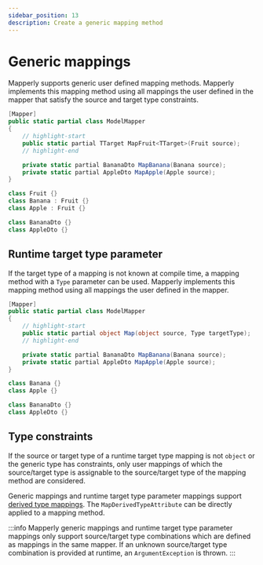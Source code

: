 ```yaml
---
sidebar_position: 13
description: Create a generic mapping method
---
```


# Generic mappings

Mapperly supports generic user defined mapping methods.
Mapperly implements this mapping method
using all mappings the user defined in the mapper that satisfy the source and target type constraints.

```csharp
[Mapper]
public static partial class ModelMapper
{
    // highlight-start
    public static partial TTarget MapFruit<TTarget>(Fruit source);
    // highlight-end

    private static partial BananaDto MapBanana(Banana source);
    private static partial AppleDto MapApple(Apple source);
}

class Fruit {}
class Banana : Fruit {}
class Apple : Fruit {}

class BananaDto {}
class AppleDto {}
```

## Runtime target type parameter

If the target type of a mapping is not known at compile time,
a mapping method with a `Type` parameter can be used.
Mapperly implements this mapping method
using all mappings the user defined in the mapper.

```csharp
[Mapper]
public static partial class ModelMapper
{
    // highlight-start
    public static partial object Map(object source, Type targetType);
    // highlight-end

    private static partial BananaDto MapBanana(Banana source);
    private static partial AppleDto MapApple(Apple source);
}

class Banana {}
class Apple {}

class BananaDto {}
class AppleDto {}
```

## Type constraints

If the source or target type of a runtime target type mapping is not `object` or the generic type has constraints,
only user mappings of which the source/target type is assignable to the source/target type of the mapping method are considered.

Generic mappings and runtime target type parameter mappings support [derived type mappings](./derived-type-mapping.md).
The `MapDerivedTypeAttribute` can be directly applied to a mapping method.

:::info
Mapperly generic mappings and runtime target type parameter mappings
only support source/target type combinations which are defined
as mappings in the same mapper.
If an unknown source/target type combination is provided at runtime,
an `ArgumentException` is thrown.
:::
